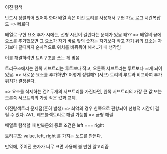 이진 탐색

반드시 정렬되어 있어야 한다
배열 혹은 이진 트리를 사용해서 구현 가능
로그 시간복잡도 => 빠르다

배열로 구현
요소 추가 시에는, 선형 시간이 걸린다는 문제가 있음
왜??
=> 배열의 끝에 요소를 추가했으면 그 요소가 자기 바로 앞의 숫자는 자기보다 작고
자기 뒤의 요소는 자기보다 클때까지 순차적으로 위치를 바꿔줘야 해서..가 내 생각임

이를 해결하려면 트리구조를 쓰는 게 맞음

트리구조에서는 왼쪽 서브트리는 루트보다 작고, 오른쪽 서브트리는 루트보다 크게 되어 있음.
=> 새로운 요소를 추가하면? 어떻게 정렬해?
(서브) 트리의 루트와 비교하여 추가 위치가 결정된다.

=> 요소를 삭제하는 건?
두개의 서브트리를 가진다면,
왼쪽 서브트리의 가장 큰 값 또는 오른쪽 서브트리의 가장 작은 값과 교체.

이진탐색트리 문제점(흔히 발생)
=> 최악의 경우 한쪽으로 편향되어 선형적 시간이 걸릴 수 있다.
AVL, 레드블랙트리로 해결 가능함 => 균형 해결

배열로 탐색할 때
반복문의 종료 조건은 left === right

트리구조:
value, left, right 를 가지는 노드를 만든다.

만약에, 주어진 숫자가 너무 크면 사용해 볼 만한 알고리즘
